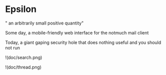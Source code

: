 # Epsilon

" an arbitrarily small positive quantity"

Some day, a mobile-friendly web interface for the notmuch mail client

Today, a giant gaping security hole that does nothing useful and you 
should not run

!(doc/search.png)

!(doc/thread.png)
